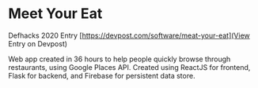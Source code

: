# Meet Your Eat

Defhacks 2020 Entry
[https://devpost.com/software/meat-your-eat](View Entry on Devpost)

Web app created in 36 hours to help people quickly browse through restaurants, using Google Places API. Created using ReactJS for frontend, Flask for backend, and Firebase for persistent data store.

